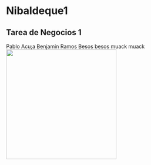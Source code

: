 # Nibaldeque1
Tarea de Negocios 1
-------------------
Pablo Acu;a
Benjamin Ramos
Besos besos muack muack
<br>
<img src="https://user-images.githubusercontent.com/81858128/232229021-a9fad984-5779-42be-8229-bf08d916af94.jpg"  width="300">
